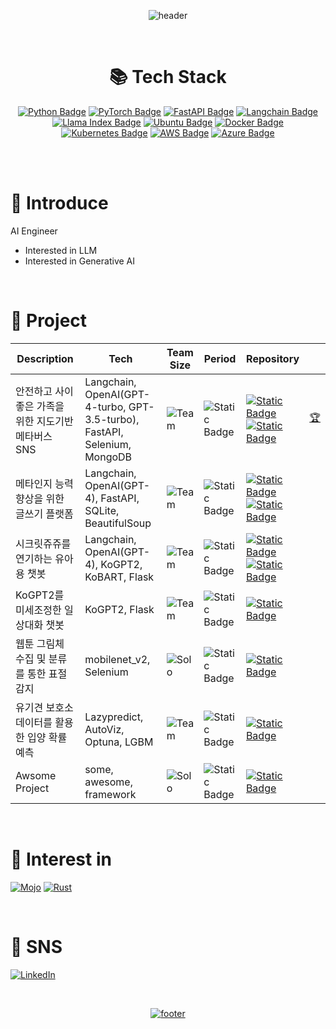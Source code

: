 <!--
**Blessian/Blessian** is a ✨ _special_ ✨ repository because its `README.md` (this file) appears on your GitHub profile.

Here are some ideas to get you started:

- 🔭 I’m currently working on ...
- 🌱 I’m currently learning ...
- 👯 I’m looking to collaborate on ...
- 🤔 I’m looking for help with ...
- 💬 Ask me about ...
- 📫 How to reach me: ...
- 😄 Pronouns: ...
- ⚡ Fun fact: ...
-->
<div align="center">

![header](https://capsule-render.vercel.app/api?type=waving&color=timeGradient&section=header&text=Blessian's%20Archive&fontAlign=50&&animation=twinkling&reversal=true)

<br>

# 📚 Tech Stack

[![Python Badge](https://img.shields.io/badge/Python-3776AB?logo=python&logoColor=fff&style=for-the-badge)](https://www.python.org/)
[![PyTorch Badge](https://img.shields.io/badge/PyTorch-%23EE4C2C.svg?style=for-the-badge&logo=PyTorch&logoColor=white)](https://pytorch.org/)
[![FastAPI Badge](https://img.shields.io/badge/FastAPI-009688?logo=fastapi&logoColor=fff&style=for-the-badge)](https://fastapi.tiangolo.com/ko/)
[![Langchain Badge](https://img.shields.io/badge/%F0%9F%A6%9C%F0%9F%94%97%20langchain-fff?style=for-the-badge)](https://www.langchain.com/)
[![Llama Index Badge](https://img.shields.io/badge/%F0%9F%A6%99%20llama_index-fff?style=for-the-badge)](https://www.llamaindex.ai/)
[![Ubuntu Badge](https://img.shields.io/badge/ubuntu-E95420.svg?style=for-the-badge&logo=ubuntu&logoColor=white)](https://ubuntu.com/download)
[![Docker Badge](https://img.shields.io/badge/Docker-2496ED.svg?style=for-the-badge&logo=Docker&logoColor=white)](https://www.docker.com/)
[![Kubernetes Badge](https://img.shields.io/badge/Kubernetes-326CE5?logo=kubernetes&logoColor=fff&style=for-the-badge)]()
[![AWS Badge](https://img.shields.io/badge/AWS-FF9900?style=for-the-badge&logo=amazonaws&logoColor=white)](https://aws.amazon.com/ko/)
[![Azure Badge](https://img.shields.io/badge/Azure-0078D4?logo=microsoftazure&logoColor=fff&style=for-the-badge)](https://azure.microsoft.com/ko-kr)

<!-- 
[![Java](https://img.shields.io/badge/java-%23ED8B00.svg?style=for-the-badge&logo=openjdk&logoColor=white)](https://www.java.com/ko/)
[![JavaScript](https://img.shields.io/badge/JavaScript-F7DF1E.svg?style=for-the-badge&logo=JavaScript&logoColor=black)](https://developer.mozilla.org/ko/docs/Web/JavaScript)
[![Meta](https://img.shields.io/badge/meta-0467DF?style=for-the-badge&logo=meta&logoColor=white)](https://ai.meta.com/)
[![Openai](https://img.shields.io/badge/openai-412991?style=for-the-badge&logo=openai&logoColor=white)](https://openai.com/)
[![Google Bard Badge](https://img.shields.io/badge/Google%20Bard-886FBF?logo=googlebard&logoColor=fff&style=for-the-badge)](https://bard.google.com/chat?hl=ko)
[![OpenCV Badge](https://img.shields.io/badge/OpenCV-5C3EE8?logo=opencv&logoColor=fff&style=for-the-badge)](https://opencv.org/)
[![YOLO Badge](https://img.shields.io/badge/YOLO-0FF?logo=yolo&logoColor=000&style=for-the-badge)](https://docs.ultralytics.com/)
[![Weights & Biases Badge](https://img.shields.io/badge/Weights%20%26%20Biases-FFBE00?logo=weightsandbiases&logoColor=000&style=for-the-badge)](https://wandb.ai/site)
[![Selenium](https://img.shields.io/badge/-selenium-%43B02A?style=for-the-badge&logo=selenium&logoColor=white)](https://www.selenium.dev/)
[![BeautifulSoup](https://img.shields.io/badge/%F0%90%83%B8%20beautifulSoup-fff?style=for-the-badge)](https://www.crummy.com/software/BeautifulSoup/)
[![Flask Badge](https://img.shields.io/badge/Flask-000?logo=flask&logoColor=fff&style=for-the-badge)](https://flask.palletsprojects.com/en/3.0.x/)
[![Streamlit](https://img.shields.io/badge/streamlit-FF4B4B?style=for-the-badge&logo=streamlit&logoColor=white)](https://streamlit.io/)
[![Spring](https://img.shields.io/badge/spring-%236DB33F.svg?style=for-the-badge&logo=spring&logoColor=white)](https://spring.io/)
[![Visual Studio Code](https://img.shields.io/badge/Visual%20Studio%20Code-0078d7.svg?style=for-the-badge&logo=visual-studio-code&logoColor=white)](https://code.visualstudio.com/)
[![Jupyter](https://img.shields.io/badge/Jupyter-F37626?logo=jupyter&logoColor=fff&style=for-the-badge)](https://jupyter.org/)
[![Window](https://img.shields.io/badge/windows-0078D4.svg?style=for-the-badge&logo=windows&logoColor=#0078D4)](https://www.microsoft.com/ko-kr/windows)
-->

<br>

<!--
# 👥 Cowork Tool
![GitHub](https://img.shields.io/badge/github-%23121011.svg?style=for-the-badge&logo=github&logoColor=white)
![GitLab](https://img.shields.io/badge/gitlab-%23181717.svg?style=for-the-badge&logo=gitlab&logoColor=white)
![Notion](https://img.shields.io/badge/Notion-%23000000.svg?style=for-the-badge&logo=notion&logoColor=white)
[![Discord](https://img.shields.io/badge/Discord-%235865F2.svg?style=for-the-badge&logo=discord&logoColor=white)]()
[![Slack](https://img.shields.io/badge/Slack-4A154B.svg?style=for-the-badge&logo=slack&logoColor=white)]()
![Postman](https://img.shields.io/badge/Postman-FF6C37?style=for-the-badge&logo=postman&logoColor=white)
-->

</div>


<br>

# 📢 Introduce
AI Engineer
- Interested in LLM
- Interested in Generative AI

<!--
# Skill
사용 가능한 기술들의 간단한 가장 최신 예시들 (GIF, Visulized chart)
- crawling
- image classifiction
- object dtection
- tracking
- segmentation
- NLP(LLM)
- RestfulAPI
- etc...
-->

<br>

# 📁 Project
<!-- 
Team or Solo Color
Team    CD1818
Solo    DFF6FF

Period colors
day     DFF6FF
week    47B5FF
month   1363DF
year    06283D
-->

| Description | Tech | Team Size | Period | Repository | |
| ------ | ------ | ------ | ------ | ------ | ------ |
| 안전하고 사이좋은 가족을 위한 지도기반 메타버스 SNS | Langchain, OpenAI(GPT-4-turbo, GPT-3.5-turbo), FastAPI, Selenium, MongoDB | ![Team](https://img.shields.io/badge/7-Team-CD1818) | ![Static Badge](https://img.shields.io/badge/2-month-1363DF) | [![Static Badge](https://img.shields.io/badge/Organiztion-gray)](https://github.com/WooriIsland)<br>[![Static Badge](https://img.shields.io/badge/AI_Server-My-713ABE)](https://github.com/Blessian/wooriisland) | [🏆](https://github.com/Blessian) |
| 메타인지 능력 향상을 위한 글쓰기 플랫폼 | Langchain, OpenAI(GPT-4), FastAPI, SQLite, BeautifulSoup | ![Team](https://img.shields.io/badge/9-Team-CD1818) | ![Static Badge](https://img.shields.io/badge/1-month-1363DF) | [![Static Badge](https://img.shields.io/badge/Organiztion-gray)](https://github.com/SEP-proj)<br>[![Static Badge](https://img.shields.io/badge/AI_Server-My-713ABE)](https://github.com/Blessian/MetaTraining_AI/tree/main) | |
| 시크릿쥬쥬를 연기하는 유아용 챗봇 | Langchain, OpenAI(GPT-4), KoGPT2, KoBART, Flask | ![Team](https://img.shields.io/badge/4-Team-CD1818) | ![Static Badge](https://img.shields.io/badge/1-month-1363DF) | [![Static Badge](https://img.shields.io/badge/Organiztion-gray)](https://github.com/woojooc/JUJUbot)<br>[![Static Badge](https://img.shields.io/badge/Chatbot_Server-My-713ABE)](https://github.com/Blessian/JUJUbot) | |
| KoGPT2를 미세조정한 일상대화 챗봇 | KoGPT2, Flask | ![Team](https://img.shields.io/badge/4-Team-CD1818) | ![Static Badge](https://img.shields.io/badge/1-week-47B5FF) | [![Static Badge](https://img.shields.io/badge/Repo_Link-713ABE)](https://github.com/Blessian/chatbot_whatsup) | |
| 웹툰 그림체 수집 및 분류를 통한 표절 감지 | mobilenet_v2, Selenium | ![Solo](https://img.shields.io/badge/Solo-DFF6FF) | ![Static Badge](https://img.shields.io/badge/1-week-47B5FF) | [![Static Badge](https://img.shields.io/badge/Repo_Link-713ABE)](https://github.com/Blessian/find_plagiarism_webtoon) | |
| 유기견 보호소 데이터를 활용한 입양 확률 예측 | Lazypredict, AutoViz, Optuna, LGBM | ![Team](https://img.shields.io/badge/3-Team-CD1818) | ![Static Badge](https://img.shields.io/badge/1-week-47B5FF) | [![Static Badge](https://img.shields.io/badge/Repo_Link-713ABE)](https://github.com/Blessian/predict_dog_adoption) | |
| Awsome Project | some, awesome, framework | ![Solo](https://img.shields.io/badge/Solo-DFF6FF) | ![Static Badge](https://img.shields.io/badge/0-day-DFF6FF) | [![Static Badge](https://img.shields.io/badge/Empty_Link-713ABE)](https://github.com/Blessian) | |


<!--
# ⛺ Blog (Coming soon!)
[![gitbook](https://img.shields.io/badge/gitbook-%233884FF.svg?&style=for-the-badge&logo=gitbook&logoColor=white)](https://blessians-archive.gitbook.io/blessians-log/)
-->

<br>

# 🚀 Interest in
[![Mojo](https://img.shields.io/badge/%F0%9F%94%A5%20mojo-fff?style=for-the-badge)](https://www.modular.com/mojo)
[![Rust](https://img.shields.io/badge/rust-%23000000.svg?style=for-the-badge&logo=rust&logoColor=white)](https://www.rust-lang.org/)

<br>

# 💭 SNS
[![LinkedIn](https://img.shields.io/badge/linkedin-%230077B5.svg?style=for-the-badge&logo=linkedin&logoColor=white)](https://www.linkedin.com/in/blessian/)

<br>

<div align="center">

[![footer](https://capsule-render.vercel.app/api?type=waving&color=timeGradient&section=footer&fontAlign=50&&animation=twinkling&reversal=true)]()

</div>
